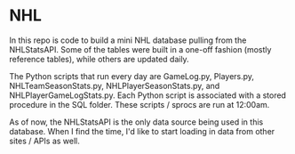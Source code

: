# NHL
In this repo is code to build a mini NHL database pulling from the NHLStatsAPI. Some of the tables were built in a one-off fashion (mostly reference tables), while others are updated daily. 

The Python scripts that run every day are GameLog.py, Players.py, NHLTeamSeasonStats.py, NHLPlayerSeasonStats.py, and NHLPlayerGameLogStats.py. Each Python script is associated with a stored procedure in the SQL folder. These scripts / sprocs are run at 12:00am.

As of now, the NHLStatsAPI is the only data source being used in this database. When I find the time, I'd like to start loading in data from other sites / APIs as well. 
